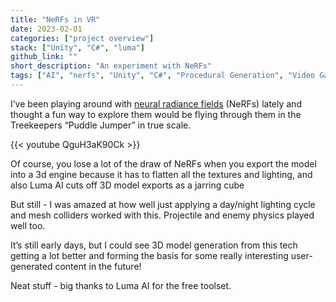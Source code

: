 ```yaml
---
title: "NeRFs in VR"
date: 2023-02-01
categories: ["project overview"]
stack: ["Unity", "C#", "luma"]
github_link: ""
short_description: "An experiment with NeRFs"
tags: ["AI", "nerfs", "Unity", "C#", "Procedural Generation", "Video Games"]
---
```


I’ve been playing around with [neural radiance fields](https://en.wikipedia.org/wiki/Neural_radiance_field) (NeRFs) lately and thought a fun way to explore them would be flying through them in the Treekeepers “Puddle Jumper” in true scale.

{{< youtube QguH3aK90Ck >}}

Of course, you lose a lot of the draw of NeRFs when you export the model into a 3d engine because it has to flatten all the textures and lighting, and also Luma AI cuts off 3D model exports as a jarring cube

But still - I was amazed at how well just applying a day/night lighting cycle and mesh colliders worked with this. Projectile and enemy physics played well too.

It’s still early days, but I could see 3D model generation from this tech getting a lot better and forming the basis for some really interesting user-generated content in the future!

Neat stuff - big thanks to Luma AI for the free toolset.
